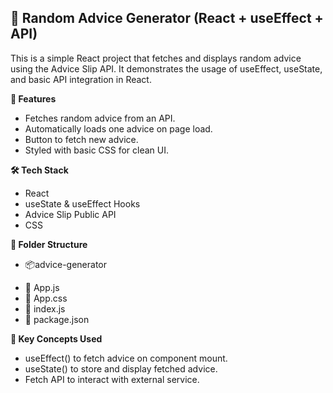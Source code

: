 ## 🧠 Random Advice Generator (React + useEffect + API)
This is a simple React project that fetches and displays random advice using the Advice Slip API. It demonstrates the usage of useEffect, useState, and basic API integration in React.

**🚀 Features**
+ Fetches random advice from an API.
+ Automatically loads one advice on page load.
+ Button to fetch new advice.
+ Styled with basic CSS for clean UI.

**🛠️ Tech Stack**
+ React
+ useState & useEffect Hooks
+ Advice Slip Public API
+ CSS

**📂 Folder Structure**
+ 📦advice-generator
 - 📄 App.js
 - 📄 App.css
 - 📄 index.js
 - 📄 package.json

**🧩 Key Concepts Used**
* useEffect() to fetch advice on component mount.
* useState() to store and display fetched advice.
* Fetch API to interact with external service.
